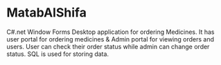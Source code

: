 # MatabAlShifa


C#.net Window Forms Desktop application for ordering Medicines.
It has user portal for ordering medicines & Admin portal for viewing orders and users.
User can check their order status while admin can change order status.
SQL is used for storing data.

